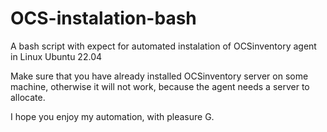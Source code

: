 # OCS-instalation-bash

A bash script with expect for automated instalation of OCSinventory agent in Linux Ubuntu 22.04

Make sure that you have already installed OCSinventory server on some machine, otherwise it will not work, because the agent needs a server to allocate.


I hope you enjoy my automation, with pleasure G.
